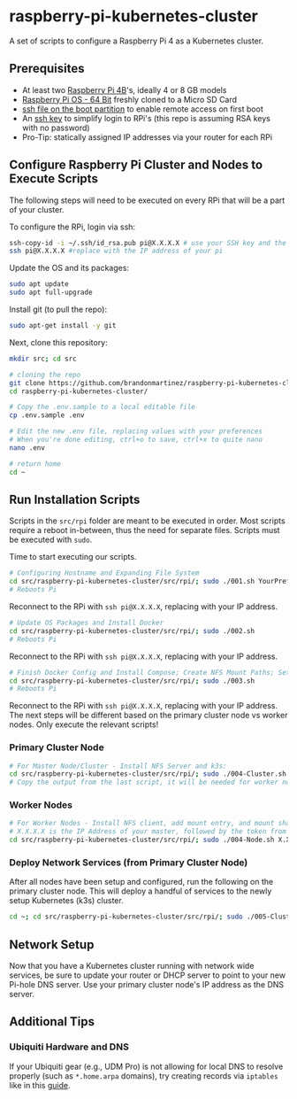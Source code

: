 # raspberry-pi-kubernetes-cluster

A set of scripts to configure a Raspberry Pi 4 as a Kubernetes cluster.

## Prerequisites

- At least two
  [Raspberry Pi 4B](https://www.raspberrypi.com/products/raspberry-pi-4-model-b/)'s,
  ideally 4 or 8 GB models
- [Raspberry Pi OS - 64 Bit](https://downloads.raspberrypi.org/raspios_lite_arm64/images/)
  freshly cloned to a Micro SD Card
- [ssh file on the boot partition](https://www.raspberrypi.com/documentation/computers/configuration.html#ssh-or-ssh-txt)
  to enable remote access on first boot
- An [ssh key](https://www.ssh.com/academy/ssh/keygen) to simplify login to
  RPi's (this repo is assuming RSA keys with no password)
- Pro-Tip: statically assigned IP addresses via your router for each RPi

## Configure Raspberry Pi Cluster and Nodes to Execute Scripts

The following steps will need to be executed on every RPi that will be a part of
your cluster.

To configure the RPi, login via ssh:

```sh
ssh-copy-id -i ~/.ssh/id_rsa.pub pi@X.X.X.X # use your SSH key and the IP of the pi
ssh pi@X.X.X.X #replace with the IP address of your pi
```

Update the OS and its packages:

```sh
sudo apt update
sudo apt full-upgrade
```

Install git (to pull the repo):

```sh
sudo apt-get install -y git
```

Next, clone this repository:

```sh
mkdir src; cd src

# cloning the repo
git clone https://github.com/brandonmartinez/raspberry-pi-kubernetes-cluster.git
cd raspberry-pi-kubernetes-cluster/

# Copy the .env.sample to a local editable file
cp .env.sample .env

# Edit the new .env file, replacing values with your preferences
# When you're done editing, ctrl+o to save, ctrl+x to quite nano
nano .env

# return home
cd ~
```

## Run Installation Scripts

Scripts in the `src/rpi` folder are meant to be executed in order. Most scripts
require a reboot in-between, thus the need for separate files. Scripts must be
executed with `sudo`.

Time to start executing our scripts.

```sh
# Configuring Hostname and Expanding File System
cd src/raspberry-pi-kubernetes-cluster/src/rpi/; sudo ./001.sh YourPreferredHostNameForThePi YourPreferredPasswordForThePiUserAccount
# Reboots Pi
```

Reconnect to the RPi with `ssh pi@X.X.X.X`, replacing with your IP address.

```sh
# Update OS Packages and Install Docker
cd src/raspberry-pi-kubernetes-cluster/src/rpi/; sudo ./002.sh
# Reboots Pi
```

Reconnect to the RPi with `ssh pi@X.X.X.X`, replacing with your IP address.

```sh
# Finish Docker Config and Install Compose; Create NFS Mount Paths; Setup Boot Options
cd src/raspberry-pi-kubernetes-cluster/src/rpi/; sudo ./003.sh
# Reboots Pi
```

Reconnect to the RPi with `ssh pi@X.X.X.X`, replacing with your IP address. The
next steps will be different based on the primary cluster node vs worker nodes.
Only execute the relevant scripts!

### Primary Cluster Node

```sh
# For Master Node/Cluster - Install NFS Server and k3s:
cd src/raspberry-pi-kubernetes-cluster/src/rpi/; sudo ./004-Cluster.sh
# Copy the output from the last script, it will be needed for worker nodes
```

### Worker Nodes

```sh
# For Worker Nodes - Install NFS client, add mount entry, and mount share; install k3s worker node
# X.X.X.X is the IP Address of your master, followed by the token from k3s:
cd src/raspberry-pi-kubernetes-cluster/src/rpi/; sudo ./004-Node.sh X.X.X.X "Token from 004-Cluster"
```

### Deploy Network Services (from Primary Cluster Node)

After all nodes have been setup and configured, run the following on the primary
cluster node. This will deploy a handful of services to the newly setup
Kubernetes (k3s) cluster.

```sh
cd ~; cd src/raspberry-pi-kubernetes-cluster/src/rpi/; sudo ./005-Cluster.sh
```

## Network Setup

Now that you have a Kubernetes cluster running with network wide services, be
sure to update your router or DHCP server to point to your new Pi-hole DNS
server. Use your primary cluster node's IP address as the DNS server.

## Additional Tips

### Ubiquiti Hardware and DNS

If your Ubiquiti gear (e.g., UDM Pro) is not allowing for local DNS to resolve
properly (such as `*.home.arpa` domains), try creating records via `iptables`
like in this
[guide](https://scotthelme.co.uk/catching-and-dealing-with-naughty-devices-on-my-home-network-v2/).
